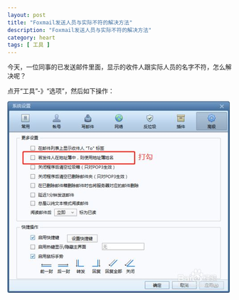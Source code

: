 ```yaml
---
layout: post
title: "Foxmail发送人员与实际不符的解决方法"
description: "Foxmail发送人员与实际不符的解决方法"
category: heart
tags: [ 工具 ]
---
```


今天，一位同事的已发送邮件里面，显示的收件人跟实际人员的名字不符，怎么解决呢？

点开“工具”-》“选项”，然后如下操作：

![foxmail](/assets/images/foxmail-name-corrent.jpg/)